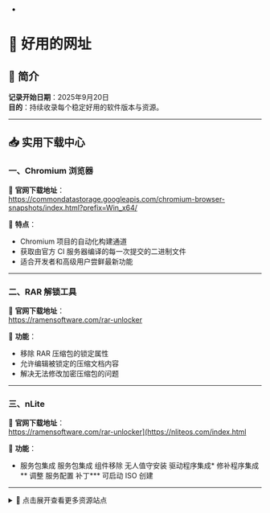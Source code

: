 -
# 🧪 好用的网址

## 📅 简介

**记录开始日期**：2025年9月20日  
**目的**：持续收录每个稳定好用的软件版本与资源。

---

## 📥 实用下载中心

### 一、Chromium 浏览器

🔗 **官网下载地址**：  
https://commondatastorage.googleapis.com/chromium-browser-snapshots/index.html?prefix=Win_x64/

📌 **特点**：  
- Chromium 项目的自动化构建通道  
- 获取由官方 CI 服务器编译的每一次提交的二进制文件  
- 适合开发者和高级用户尝鲜最新功能

---

### 二、RAR 解锁工具

🔗 **官网下载地址**：  
https://ramensoftware.com/rar-unlocker

📌 **功能**：  
- 移除 RAR 压缩包的锁定属性  
- 允许编辑被锁定的压缩文档内容  
- 解决无法修改加密压缩包的问题

---

### 三、nLite

🔗 **官网下载地址**：  
https://ramensoftware.com/rar-unlocker](https://nliteos.com/index.html

📌 **功能**：  
- 服务包集成
   服务包集成
组件移除
无人值守安装
驱动程序集成*
修补程序集成**
调整
服务配置
补丁***
可启动 ISO 创建

---

<details>
<summary>📂 点击展开查看更多资源站点</summary>

<br>

**未来添加更多内容**

</details>

